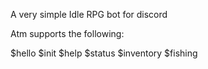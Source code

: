 A very simple Idle RPG bot for discord

Atm supports the following:

$hello
$init
$help
$status
$inventory
$fishing